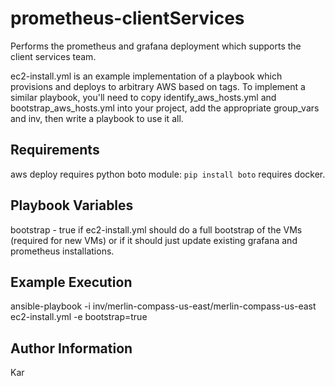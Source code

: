 prometheus-clientServices
=========================

Performs the prometheus and grafana deployment which supports the client services team.

ec2-install.yml is an example implementation of a playbook which provisions and deploys to arbitrary AWS based on tags.
To implement a similar playbook, you'll need to copy identify_aws_hosts.yml and bootstrap_aws_hosts.yml into your project,
add the appropriate group_vars and inv, then write a playbook to use it all. 

Requirements
------------

aws deploy requires python boto module: `pip install boto`
requires docker. 

Playbook Variables
------------------

bootstrap - true if ec2-install.yml should do a full bootstrap of the VMs (required for new VMs) 
    or if it should just update existing grafana and prometheus installations.

Example Execution
-----------------

ansible-playbook -i inv/merlin-compass-us-east/merlin-compass-us-east ec2-install.yml -e bootstrap=true

Author Information
------------------

Kar
